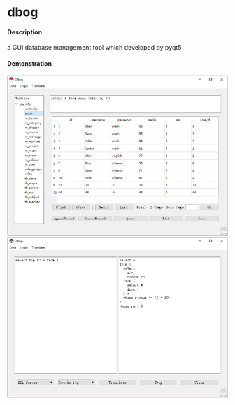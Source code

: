 # dbog

#### Description
a GUI database management tool which developed by pyqt5

#### Demonstration
[![IMAGE ALT TEXT](https://github.com/yangjiegang/dbog/blob/master/main/resources/data_page.png)](https://v.youku.com/v_show/id_XNDU5MDQzMjMwNA==.html)
[![IMAGE ALT TEXT](https://github.com/yangjiegang/dbog/blob/master/main/resources/translate_page.png)](https://v.youku.com/v_show/id_XNDU5MDQyODg3Ng==.html)
